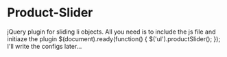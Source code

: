 Product-Slider
==============

jQuery plugin for sliding li objects.
All you need is to include the js file and initiaze the plugin
$(document).ready(function() {
	$('ul').productSlider();
});
I'll write the configs later...